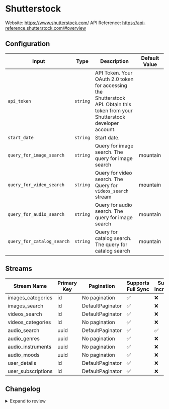# Shutterstock
Website: https://www.shutterstock.com/
API Reference: https://api-reference.shutterstock.com/#overview

## Configuration

| Input | Type | Description | Default Value |
|-------|------|-------------|---------------|
| `api_token` | `string` | API Token. Your OAuth 2.0 token for accessing the Shutterstock API. Obtain this token from your Shutterstock developer account. |  |
| `start_date` | `string` | Start date.  |  |
| `query_for_image_search` | `string` | Query for image search. The query for image search | mountain |
| `query_for_video_search` | `string` | Query for video search. The Query for `videos_search` stream | mountain |
| `query_for_audio_search` | `string` | Query for audio search. The query for image search | mountain |
| `query_for_catalog_search` | `string` | Query for catalog search. The query for catalog search | mountain |

## Streams
| Stream Name | Primary Key | Pagination | Supports Full Sync | Supports Incremental |
|-------------|-------------|------------|---------------------|----------------------|
| images_categories | id | No pagination | ✅ |  ❌  |
| images_search | id | DefaultPaginator | ✅ |  ❌  |
| videos_search | id | DefaultPaginator | ✅ |  ❌  |
| videos_categories | id | No pagination | ✅ |  ❌  |
| audio_search | uuid | DefaultPaginator | ✅ |  ✅  |
| audio_genres | uuid | No pagination | ✅ |  ❌  |
| audio_instruments | uuid | No pagination | ✅ |  ❌  |
| audio_moods | uuid | No pagination | ✅ |  ❌  |
| user_details | id | DefaultPaginator | ✅ |  ❌  |
| user_subscriptions | id | DefaultPaginator | ✅ |  ❌  |

## Changelog

<details>
  <summary>Expand to review</summary>

| Version          | Date              | Pull Request | Subject        |
|------------------|-------------------|--------------|----------------|
| 0.0.19 | 2025-09-16 | [66254](https://github.com/airbytehq/airbyte/pull/66254) | Update dependencies |
| 0.0.18 | 2025-08-24 | [65451](https://github.com/airbytehq/airbyte/pull/65451) | Update dependencies |
| 0.0.17 | 2025-08-16 | [65037](https://github.com/airbytehq/airbyte/pull/65037) | Update dependencies |
| 0.0.16 | 2025-08-02 | [64416](https://github.com/airbytehq/airbyte/pull/64416) | Update dependencies |
| 0.0.15 | 2025-07-26 | [64009](https://github.com/airbytehq/airbyte/pull/64009) | Update dependencies |
| 0.0.14 | 2025-07-20 | [63666](https://github.com/airbytehq/airbyte/pull/63666) | Update dependencies |
| 0.0.13 | 2025-07-12 | [63048](https://github.com/airbytehq/airbyte/pull/63048) | Update dependencies |
| 0.0.12 | 2025-07-05 | [62678](https://github.com/airbytehq/airbyte/pull/62678) | Update dependencies |
| 0.0.11 | 2025-06-28 | [62226](https://github.com/airbytehq/airbyte/pull/62226) | Update dependencies |
| 0.0.10 | 2025-06-21 | [61815](https://github.com/airbytehq/airbyte/pull/61815) | Update dependencies |
| 0.0.9 | 2025-06-14 | [61609](https://github.com/airbytehq/airbyte/pull/61609) | Update dependencies |
| 0.0.8 | 2025-05-25 | [60553](https://github.com/airbytehq/airbyte/pull/60553) | Update dependencies |
| 0.0.7 | 2025-05-10 | [60182](https://github.com/airbytehq/airbyte/pull/60182) | Update dependencies |
| 0.0.6 | 2025-05-04 | [59588](https://github.com/airbytehq/airbyte/pull/59588) | Update dependencies |
| 0.0.5 | 2025-04-27 | [58975](https://github.com/airbytehq/airbyte/pull/58975) | Update dependencies |
| 0.0.4 | 2025-04-19 | [58417](https://github.com/airbytehq/airbyte/pull/58417) | Update dependencies |
| 0.0.3 | 2025-04-12 | [57998](https://github.com/airbytehq/airbyte/pull/57998) | Update dependencies |
| 0.0.2 | 2025-04-05 | [57429](https://github.com/airbytehq/airbyte/pull/57429) | Update dependencies |
| 0.0.1 | 2025-04-03 | [56998](https://github.com/airbytehq/airbyte/pull/56998) | Initial release by [@btkcodedev](https://github.com/btkcodedev) via Connector Builder |

</details>

